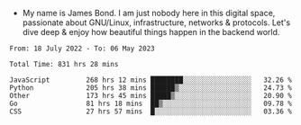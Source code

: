 - My name is James Bond. I am just nobody here in this digital space, passionate about GNU/Linux, infrastructure, networks & protocols. 
Let's dive deep & enjoy how beautiful things happen in the backend world.


<!--START_SECTION:waka-->

```text
From: 18 July 2022 - To: 06 May 2023

Total Time: 831 hrs 28 mins

JavaScript         268 hrs 12 mins ████████░░░░░░░░░░░░░░░░░   32.26 %
Python             205 hrs 38 mins ██████▒░░░░░░░░░░░░░░░░░░   24.73 %
Other              173 hrs 45 mins █████▒░░░░░░░░░░░░░░░░░░░   20.90 %
Go                 81 hrs 18 mins  ██▒░░░░░░░░░░░░░░░░░░░░░░   09.78 %
CSS                27 hrs 57 mins  █░░░░░░░░░░░░░░░░░░░░░░░░   03.36 %
```

<!--END_SECTION:waka-->
